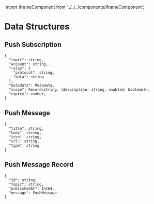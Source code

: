 import IframeComponent from '../../../components/IframeComponent';

# Data Structures

## Push Subscription

```jsonc
{
  "topic": string,
  "account": string,
  "relay": {
    "protocol": string,
    "data": string
  },  
  "metadata": Metadata,
  "scope": Record<string, {description: string, enabled: boolean}>,
  "expiry": number,
}
```

## Push Message

```jsonc
{
  "title": string,
  "body": string,
  "icon": string,
  "url": string,
  "type": string
}
```

## Push Message Record

```jsonc
{
  "id": string,
  "topic": string,
  "publishedAt": Int64,
  "message": PushMessage
}
```
 

<IframeComponent />
